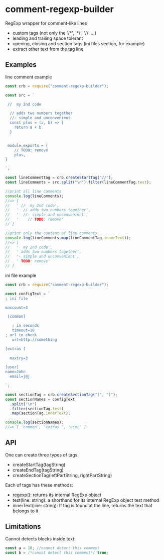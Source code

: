 # comment-regexp-builder

RegExp wrapper for comment-like lines

- custom tags (not only the '/\*', '\*/', '//' ...)
- leading and trailing space tolerant
- opening, closing and section tags (ini files section, for example)
- extract other text from the tag line

## Examples

line comment example

```js
const crb = require("comment-regexp-builder");

const src = `

 //  my 2nd code

  // adds two numbers together
  //- simple and unconvenient
  const plus = (a, b) => {
    return a + b
  }


 module.exports = {
    // TODO: remove
    plus,
}

`;

const lineCommentTag = crb.createStartTag("//");
const lineComments = src.split("\n").filter(lineCommentTag.test);

//print all line comments
console.log(lineComments);
//=> [
//   ' //  my 2nd code',
//   '  // adds two numbers together',
//   '  //- simple and unconvenient',
//   '    // TODO: remove'
// ]

//print only the content of line comments
console.log(lineComments.map(lineCommentTag.innerText));
//=> [
//   '  my 2nd code',
//   ' adds two numbers together',
//   '- simple and unconvenient',
//   ' TODO: remove'
// ]
```

ini file example

```js
const crb = require("comment-regexp-builder");

const configText = `
; ini file

maxcount=4

 [common]

   ; in seconds
   timeout=10
; url to check
   url=http://something

[extras ] 
 
  maxtry=3

[user] 
name=John
  email=j@j

`;

const sectionTag = crb.createSectionTag("[", "]");
const sectionNames = configText
  .split("\n")
  .filter(sectionTag.test)
  .map(sectionTag.innerText);

console.log(sectionNames);
//=> [ 'common', 'extras ', 'user' ]
```

## API

One can create three types of tags:

- createStartTag(tagString)
- createEndTag(tagString)
- createSectionTag(leftPartString, rightPartString)

Each of tags has these methods:

- regexp(): returns its internal RegExp object
- test(line: string): a shorthand for its internal RegExp object test method
- innerText(line: string): If tag is found at the line, returns the text that belongs to it

## Limitations

Cannot detects blocks inside text:

```js
const a = 10; //cannot detect this comment
const b = /*cannot detect this comment*/ true;
```
